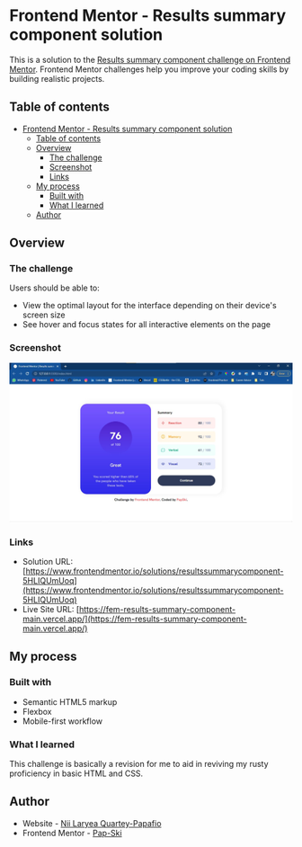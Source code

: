 # Frontend Mentor - Results summary component solution

This is a solution to the [Results summary component challenge on Frontend Mentor](https://www.frontendmentor.io/challenges/results-summary-component-CE_K6s0maV). Frontend Mentor challenges help you improve your coding skills by building realistic projects.

## Table of contents

- [Frontend Mentor - Results summary component solution](#frontend-mentor---results-summary-component-solution)
  - [Table of contents](#table-of-contents)
  - [Overview](#overview)
    - [The challenge](#the-challenge)
    - [Screenshot](#screenshot)
    - [Links](#links)
  - [My process](#my-process)
    - [Built with](#built-with)
    - [What I learned](#what-i-learned)
  - [Author](#author)

## Overview

### The challenge

Users should be able to:

- View the optimal layout for the interface depending on their device's screen size
- See hover and focus states for all interactive elements on the page

### Screenshot

![](./screenshot.jpg)

### Links

- Solution URL: [https://www.frontendmentor.io/solutions/resultssummarycomponent-5HLIQUmUoq](https://www.frontendmentor.io/solutions/resultssummarycomponent-5HLIQUmUoq)
- Live Site URL: [https://fem-results-summary-component-main.vercel.app/](https://fem-results-summary-component-main.vercel.app/)

## My process

### Built with

- Semantic HTML5 markup
- Flexbox
- Mobile-first workflow

### What I learned

This challenge is basically a revision for me to aid in reviving my rusty proficiency in basic HTML and CSS.

## Author

- Website - [Nii Laryea Quartey-Papafio](https://www.linkedin.com/in/nii-laryea-quartey-papafio-229440176/)
- Frontend Mentor - [Pap-Ski](https://www.frontendmentor.io/profile/Pap-Ski)
